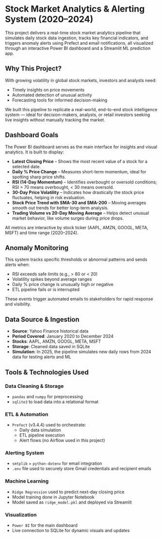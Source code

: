 # Stock Market Analytics & Alerting System (2020–2024)

This project delivers a real-time stock market analytics pipeline that simulates daily stock data ingestion, tracks key financial indicators, and triggers anomaly alerts using Prefect and email notifications, all visualized through an interactive Power BI dashboard and a Streamlit ML prediction app.


## Why This Project?

With growing volatility in global stock markets, investors and analysts need:
- Timely insights on price movements
- Automated detection of unusual activity
- Forecasting tools for informed decision-making

We built this pipeline to replicate a real-world, end-to-end stock intelligence system — ideal for decision-makers, analysts, or retail investors seeking live insights without manually tracking the market.


## Dashboard Goals

The Power BI dashboard serves as the main interface for insights and visual analytics. It is built to display:

- **Latest Closing Price** – Shows the most recent value of a stock for a selected date.
- **Daily % Price Change** – Measures short-term momentum, ideal for spotting sharp price shifts.
- **RSI (14-Day Momentum)** – Identifies overbought or oversold conditions; RSI > 70 means overbought, < 30 means oversold.
- **30-Day Price Volatility** – Indicates how drastically the stock price fluctuates, helping in risk evaluation.
- **Stock Price Trend with SMA-30 and SMA-200** – Moving averages smooth out trends for better long-term analysis.
- **Trading Volume vs 20-Day Moving Average** – Helps detect unusual market behavior, like volume surges during price drops.

All metrics are interactive by stock ticker (AAPL, AMZN, GOOGL, META, MSFT) and time range (2020–2024).


## Anomaly Monitoring

This system tracks specific thresholds or abnormal patterns and sends alerts when:

- RSI exceeds safe limits (e.g., > 80 or < 20)
- Volatility spikes beyond average ranges
- Daily % price change is unusually high or negative
- ETL pipeline fails or is interrupted

These events trigger automated emails to stakeholders for rapid response and visibility.


## Data Source & Ingestion

- **Source**: Yahoo Finance historical data
- **Period Covered**: January 2020 to December 2024
- **Stocks**: AAPL, AMZN, GOOGL, META, MSFT
- **Storage**: Cleaned data saved in SQLite
- **Simulation**: In 2025, the pipeline simulates new daily rows from 2024 data for testing alerts and ML


## Tools & Technologies Used

### Data Cleaning & Storage
- `pandas` and `numpy` for preprocessing
- `sqlite3` to load data into a relational format

### ETL & Automation
- `Prefect` (v3.4.4) used to orchestrate:
  - Daily data simulation
  - ETL pipeline execution
  - Alert flows (no Airflow used in this project)

### Alerting System
- `smtplib` + `python-dotenv` for email integration
- `.env` file used to securely store Gmail credentials and recipient emails

### Machine Learning
- `Ridge Regression` used to predict next-day closing price
- Model training done in Jupyter Notebook
- Model saved as `ridge_model.pkl` and deployed via Streamlit

### Visualization
- `Power BI` for the main dashboard
- Live connection to SQLite for dynamic visuals and updates


